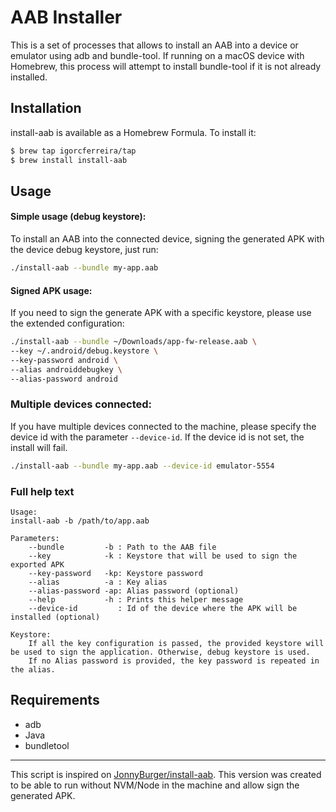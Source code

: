 # AAB Installer

This is a set of processes that allows to install an AAB into a device or emulator using adb and bundle-tool. If running on a macOS device with Homebrew, this process will attempt to install bundle-tool if it is not already installed.

## Installation

install-aab is available as a Homebrew Formula. To install it:

```sh
$ brew tap igorcferreira/tap
$ brew install install-aab
```

## Usage

#### Simple usage (debug keystore):

To install an AAB into the connected device, signing the generated APK with the device debug keystore, just run:

```sh
./install-aab --bundle my-app.aab
```

#### Signed APK usage:

If you need to sign the generate APK with a specific keystore, please use the extended configuration:

```sh
./install-aab --bundle ~/Downloads/app-fw-release.aab \
--key ~/.android/debug.keystore \
--key-password android \
--alias androiddebugkey \
--alias-password android
```

### Multiple devices connected:

If you have multiple devices connected to the machine, please specify the device id with the parameter `--device-id`. If the device id is not set, the install will fail.

```sh
./install-aab --bundle my-app.aab --device-id emulator-5554
```

### Full help text

```
Usage:
install-aab -b /path/to/app.aab

Parameters:
    --bundle         -b : Path to the AAB file
    --key            -k : Keystore that will be used to sign the exported APK
    --key-password   -kp: Keystore password
    --alias          -a : Key alias
    --alias-password -ap: Alias password (optional)
    --help           -h : Prints this helper message
    --device-id         : Id of the device where the APK will be installed (optional)

Keystore:
    If all the key configuration is passed, the provided keystore will be used to sign the application. Otherwise, debug keystore is used.
    If no Alias password is provided, the key password is repeated in the alias.
```

## Requirements

- adb
- Java
- bundletool

----

This script is inspired on [JonnyBurger/install-aab](https://github.com/JonnyBurger/install-aab). This version was created to be able to run without NVM/Node in the machine and allow sign the generated APK.